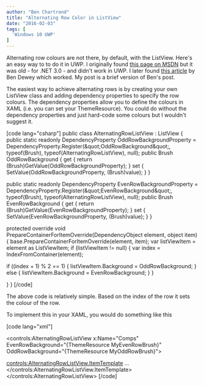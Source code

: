 ```yaml
---
author: "Ben Chartrand"
title: "Alternating Row Color in ListView"
date: "2016-02-03"
tags: [
  'Windows 10 UWP'
]
---
```


Alternating row colours are not there, by default, with the ListView. Here's an easy way to to do it in UWP. I originally found [this page on MSDN](https://msdn.microsoft.com/en-us/library/ms750769(v=vs.85).aspx) but it was old - for .NET 3.0 - and didn't work in UWP. I later found [this article](http://www.bendewey.com/index.php/523/alternating-row-color-in-windows-store-listview) by Ben Dewey which worked. My post is a brief version of Ben's post.

The easiest way to achieve alternating rows is by creating your own ListView class and adding dependency properties to specify the row colours. The dependency properties allow you to define the colours in XAML (i.e. you can set your ThemeResource). You could do without the dependency properties and just hard-code some colours but I wouldn't suggest it.

\[code lang="csharp"\] public class AlternatingRowListView : ListView { public static readonly DependencyProperty OddRowBackgroundProperty = DependencyProperty.Register(&amp;quot;OddRowBackground&amp;quot;, typeof(Brush), typeof(AlternatingRowListView), null); public Brush OddRowBackground { get { return (Brush)GetValue(OddRowBackgroundProperty); } set { SetValue(OddRowBackgroundProperty, (Brush)value); } }

public static readonly DependencyProperty EvenRowBackgroundProperty = DependencyProperty.Register(&amp;quot;EvenRowBackground&amp;quot;, typeof(Brush), typeof(AlternatingRowListView), null); public Brush EvenRowBackground { get { return (Brush)GetValue(EvenRowBackgroundProperty); } set { SetValue(EvenRowBackgroundProperty, (Brush)value); } }

protected override void PrepareContainerForItemOverride(DependencyObject element, object item) { base.PrepareContainerForItemOverride(element, item); var listViewItem = element as ListViewItem; if (listViewItem != null) { var index = IndexFromContainer(element);

if ((index + 1) % 2 == 1) { listViewItem.Background = OddRowBackground; } else { listViewItem.Background = EvenRowBackground; } }

} } \[/code\]

The above code is relatively simple. Based on the index of the row it sets the colour of the row.

To implement this in your XAML, you would do something like this

\[code lang="xml"\] <Page x:Class="MyApp.Views.SimpleView" xmlns="http://schemas.microsoft.com/winfx/2006/xaml/presentation" xmlns:x="http://schemas.microsoft.com/winfx/2006/xaml" xmlns:d="http://schemas.microsoft.com/expression/blend/2008" xmlns:mc="http://schemas.openxmlformats.org/markup-compatibility/2006" xmlns:controls="using:MyApp.Controls" mc:Ignorable="d">

<Grid> <controls:AlternatingRowListView x:Name="Comps" EvenRowBackground="{ThemeResource MyEvenRowBrush}" OddRowBackground="{ThemeResource MyOddRowBrush}">

<controls:AlternatingRowListView.ItemTemplate> <DataTemplate> ... </DataTemplate> </controls:AlternatingRowListView.ItemTemplate> </controls:AlternatingRowListView> </Grid> </Page> \[/code\]
